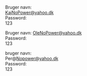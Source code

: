 <!-- Kajs login -->
Bruger navn:  
KajNoPower@yahoo.dk  
Password:   
123

<!-- Oles login -->
Bruger navn:
OleNoPower@yahoo.dk  
Password:   
123

<!-- Pers login -->
bruger navn:  
Per@Nopower@yahoo.dk  
Password:   
123